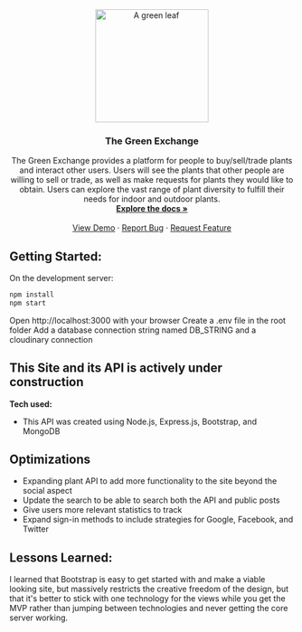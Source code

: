 <div align="center">
<img src="/public/img/logo.svg" alt='A green leaf' width="200"/> 


<h3 align="center">The Green Exchange</h3>

  <p align="center">
   The Green Exchange provides a platform for people to buy/sell/trade plants and interact other users. Users will see the plants that other people are willing to sell or trade, as well as make requests for plants they would like to obtain. Users can explore the vast range of plant diversity to fulfill their needs for indoor and outdoor plants.
    <br />
    <a href="https://github.com/patrickbcasey/the-green-exchange"><strong>Explore the docs »</strong></a>
    <br />
    <br />
    <a href="https://the-green-exchange.cyclic.app/">View Demo</a>
    ·
    <a href="https://github.com/patrickbcasey/the-green-exchange/issues">Report Bug</a>
    ·
    <a href="https://github.com/patrickbcasey/the-green-exchange/issues">Request Feature</a>
  </p>
</div>



## Getting Started:
On the development server:

```bash
npm install
npm start
``` 
Open http://localhost:3000 with your browser
Create a .env file in the root folder
Add a database connection string named DB_STRING and a cloudinary connection

## This Site and its API is actively under construction

**Tech used:**
- This API was created using Node.js, Express.js, Bootstrap, and MongoDB


## Optimizations
- Expanding plant API to add more functionality to the site beyond the social aspect
- Update the search to be able to search both the API and public posts
- Give users more relevant statistics to track
- Expand sign-in methods to include strategies for Google, Facebook, and Twitter


## Lessons Learned:
I learned that Bootstrap is easy to get started with and make a viable looking site, but massively restricts the creative freedom of the design, but that it's better to stick with one technology for the views while you get the MVP rather than jumping between technologies and never getting the core server working.
